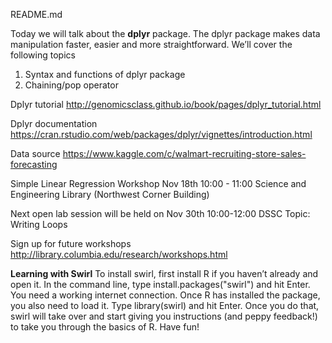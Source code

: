 README.md

Today we will talk about the **dplyr** package. The dplyr package makes data manipulation faster, easier and more straightforward. We’ll cover the following topics

1. Syntax and functions of dplyr package
2. Chaining/pop operator


Dplyr tutorial
http://genomicsclass.github.io/book/pages/dplyr_tutorial.html

Dplyr documentation
https://cran.rstudio.com/web/packages/dplyr/vignettes/introduction.html

Data source
https://www.kaggle.com/c/walmart-recruiting-store-sales-forecasting

Simple Linear Regression Workshop
Nov 18th 10:00 - 11:00 Science and Engineering Library (Northwest Corner Building)

Next open lab session will be held on Nov 30th 10:00-12:00 DSSC
Topic: Writing Loops

Sign up for future workshops
http://library.columbia.edu/research/workshops.html



**Learning with Swirl**
To install swirl, first install R if you haven’t already and open it. In the command line, type
install.packages("swirl")
and hit Enter. You need a working internet connection. Once R has installed the package, you also need to load it. Type
library(swirl)
and hit Enter. Once you do that, swirl will take over and start giving you instructions (and peppy feedback!) to take you through the basics of R. Have fun!
